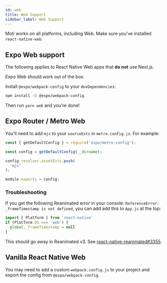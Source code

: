 ```yaml
---
id: web
title: Web Support
sidebar_label: Web Support
---
```


Moti works on all platforms, including Web. Make sure you've installed `react-native-web`.

## Expo Web support

The following applies to React Native Web apps that **do not** use Next.js.

Expo Web should work out of the box.

Install `@expo/webpack-config` to your `devDependencies`:

```bash npm2yarn
npm install -D @expo/webpack-config
```

Then run `yarn web` and you're done!

## Expo Router / Metro Web

You'll need to add `mjs` to your `sourceExts` in `metro.config.js`. For example:

```js
const { getDefaultConfig } = require('expo/metro-config');

const config = getDefaultConfig(__dirname);

config.resolver.assetExts.push(
  'mjs’
);

module.exports = config;
```

### Troubleshooting

If you get the following Reanimated error in your console: `ReferenceError: _frameTimestamp is not defined`, you can add add this to `App.js` at the top:

```ts
import { Platform } from 'react-native'
if (Platform.OS === 'web') {
  global._frameTimestamp = null
}
```

This should go away in Reanimated v3. See [react-native-reanimated#3355](https://github.com/software-mansion/react-native-reanimated/issues/3355).

## Vanilla React Native Web

You may need to add a custom `webpack.config.js` to your project and export the config from `@expo/webpack-config`.

<!-- Next, create a custom `webpack.config.js` in the root of your Expo app, and paste the contents below:

`webpack.config.js`

```js
const createExpoWebpackConfigAsync = require('@expo/webpack-config')

module.exports = async function (env, argv) {
  const config = await createExpoWebpackConfigAsync(
    {
      ...env,
      // for moti 0.19+, you can remove @motify here
      babel: { dangerouslyAddModulePathsToTranspile: ['moti', '@motify'] },
    },
    argv
  )

  config.resolve.alias['framer-motion'] = 'framer-motion/dist/framer-motion'

  return config
}
```

Your app will now run with Expo Web! -->

